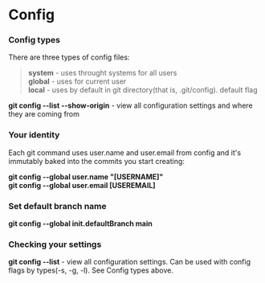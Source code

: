 # Config

### Config types

There are three types of config files:

> **system** - uses throught systems for all users  
> **global** - uses for current user  
> **local** - uses by default in git directory(that is, .git/config). default flag

**git config --list --show-origin** - view all configuration settings and where they are coming from

### Your identity

Each git command uses user.name and user.email from config and it's immutably baked into the commits you start creating:

**git config --global user.name "[USERNAME]"**  
**git config --global user.email [USEREMAIL]**

### Set default branch name

**git config --global init.defaultBranch main**

### Checking your settings

**git config --list** - view all configuration settings. Can be used with config flags by types(-s, -g, -l). See Config types above.
